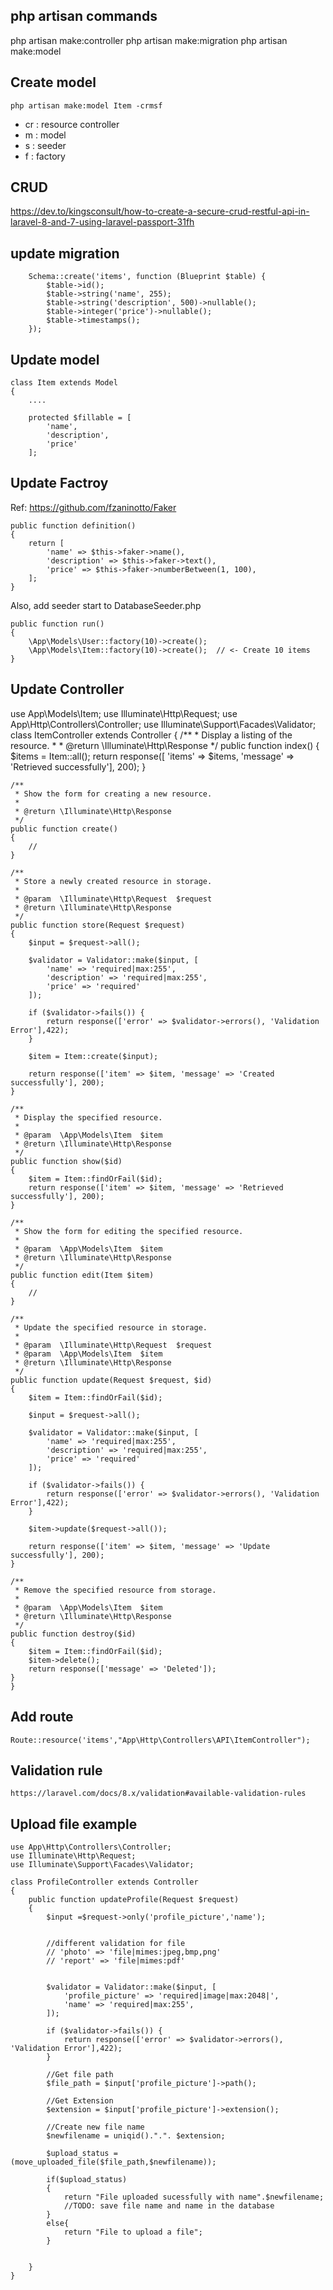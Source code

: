 ## php artisan commands
php artisan make:controller
php artisan make:migration
php artisan make:model

## Create model
```
php artisan make:model Item -crmsf
```
- cr : resource controller
- m  : model
- s  : seeder 
- f  : factory

## CRUD
https://dev.to/kingsconsult/how-to-create-a-secure-crud-restful-api-in-laravel-8-and-7-using-laravel-passport-31fh

## update migration

        Schema::create('items', function (Blueprint $table) {
            $table->id();
            $table->string('name', 255);
            $table->string('description', 500)->nullable();
            $table->integer('price')->nullable();
            $table->timestamps();
        });

## Update model

    class Item extends Model
    {
        ....

        protected $fillable = [
            'name',
            'description',
            'price'
        ];

## Update Factroy

Ref: https://github.com/fzaninotto/Faker

    public function definition()
    {
        return [
            'name' => $this->faker->name(),
            'description' => $this->faker->text(),
            'price' => $this->faker->numberBetween(1, 100),
        ];
    }

Also, add seeder start to DatabaseSeeder.php

    public function run()
    {
        \App\Models\User::factory(10)->create();
        \App\Models\Item::factory(10)->create();  // <- Create 10 items
    }


## Update Controller

    
use App\Models\Item;
use Illuminate\Http\Request;
use App\Http\Controllers\Controller;
use Illuminate\Support\Facades\Validator;
class ItemController extends Controller
{
    /**
     * Display a listing of the resource.
     *
     * @return \Illuminate\Http\Response
     */
    public function index()
    {
        $items = Item::all();
        return response([ 'items' => $items, 'message' => 'Retrieved successfully'], 200);
    }

    /**
     * Show the form for creating a new resource.
     *
     * @return \Illuminate\Http\Response
     */
    public function create()
    {
        //
    }

    /**
     * Store a newly created resource in storage.
     *
     * @param  \Illuminate\Http\Request  $request
     * @return \Illuminate\Http\Response
     */
    public function store(Request $request)
    {
        $input = $request->all();

        $validator = Validator::make($input, [
            'name' => 'required|max:255',
            'description' => 'required|max:255',
            'price' => 'required'
        ]);

        if ($validator->fails()) {
            return response(['error' => $validator->errors(), 'Validation Error'],422);
        }

        $item = Item::create($input);

        return response(['item' => $item, 'message' => 'Created successfully'], 200);
    }

    /**
     * Display the specified resource.
     *
     * @param  \App\Models\Item  $item
     * @return \Illuminate\Http\Response
     */
    public function show($id)
    {
        $item = Item::findOrFail($id);
        return response(['item' => $item, 'message' => 'Retrieved successfully'], 200);
    }

    /**
     * Show the form for editing the specified resource.
     *
     * @param  \App\Models\Item  $item
     * @return \Illuminate\Http\Response
     */
    public function edit(Item $item)
    {
        //
    }

    /**
     * Update the specified resource in storage.
     *
     * @param  \Illuminate\Http\Request  $request
     * @param  \App\Models\Item  $item
     * @return \Illuminate\Http\Response
     */
    public function update(Request $request, $id)
    {
        $item = Item::findOrFail($id);

        $input = $request->all();
        
        $validator = Validator::make($input, [
            'name' => 'required|max:255',
            'description' => 'required|max:255',
            'price' => 'required'
        ]);

        if ($validator->fails()) {
            return response(['error' => $validator->errors(), 'Validation Error'],422);
        }

        $item->update($request->all());

        return response(['item' => $item, 'message' => 'Update successfully'], 200);
    }

    /**
     * Remove the specified resource from storage.
     *
     * @param  \App\Models\Item  $item
     * @return \Illuminate\Http\Response
     */
    public function destroy($id)
    {
        $item = Item::findOrFail($id);
        $item->delete();
        return response(['message' => 'Deleted']);
    }
    }

## Add route

    Route::resource('items',"App\Http\Controllers\API\ItemController");

## Validation rule

    https://laravel.com/docs/8.x/validation#available-validation-rules

## Upload file example

```
use App\Http\Controllers\Controller;
use Illuminate\Http\Request;
use Illuminate\Support\Facades\Validator;

class ProfileController extends Controller
{
    public function updateProfile(Request $request)
    {
        $input =$request->only('profile_picture','name'); 
        

        //different validation for file
        // 'photo' => 'file|mimes:jpeg,bmp,png'
        // 'report' => 'file|mimes:pdf'

       
        $validator = Validator::make($input, [
            'profile_picture' => 'required|image|max:2048|',
            'name' => 'required|max:255',
        ]);

        if ($validator->fails()) {
            return response(['error' => $validator->errors(), 'Validation Error'],422);
        }
        
        //Get file path
        $file_path = $input['profile_picture']->path();

        //Get Extension
        $extension = $input['profile_picture']->extension();

        //Create new file name
        $newfilename = uniqid().".". $extension;

        $upload_status = (move_uploaded_file($file_path,$newfilename));

        if($upload_status)
        {
            return "File uploaded sucessfully with name".$newfilename;
            //TODO: save file name and name in the database
        }
        else{
            return "File to upload a file";
        }
       

    }
}
```